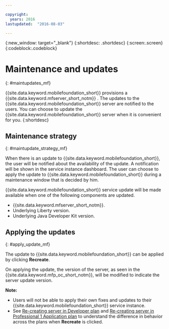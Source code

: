 ```yaml
---

copyright:
  years: 2016
lastupdated:  "2016-08-03"

---
```


{:new_window: target="_blank"}
{:shortdesc: .shortdesc}
{:screen:.screen}
{:codeblock:.codeblock}

# Maintenance and updates
{: #maintupdates_mf}

{{site.data.keyword.mobilefoundation_short}} provisions a {{site.data.keyword.mfserver_short_notm}} <!--on {{site.data.keyword.containerlong}} as a container group-->. The updates to the {{site.data.keyword.mobilefoundation_short}} server are notified to the users. You can choose to update the {{site.data.keyword.mobilefoundation_short}} server when it is convenient for you.
{:shortdesc}

## Maintenance strategy
{: #maintupdate_strategy_mf}

When there is an update to  {{site.data.keyword.mobilefoundation_short}}, the user will be notified about the availability of the update.  A notification will be shown in the service instance dashboard. The user can choose to apply the update to {{site.data.keyword.mobilefoundation_short}} during a maintenance window that is decided by him.

{{site.data.keyword.mobilefoundation_short}} service update will be made available when one of the following components are updated.

* {{site.data.keyword.mfserver_short_notm}}.
* Underlying Liberty version.
* Underlying Java Developer Kit version.


## Applying the updates
{: #apply_update_mf}

The update to {{site.data.keyword.mobilefoundation_short}} can be applied by clicking **Recreate**.

On applying the update, the version of the server, as seen in the {{site.data.keyword.mfp_oc_short_notm}}, will be modified to indicate the server update version.

**Note:**
* Users will not be able to apply their own fixes and updates to their  {{site.data.keyword.mobilefoundation_short}} service instance.
* See [Re-creating server in Developer plan](c_using_mfs_p1.html#recreate_mobilefoundation_p1) and [Re-creating server in Professional 1 Application plan](c_using_mfs_p2.html#recreate_mobilefoundation_p2) to understand the difference in behavior across the plans  when **Recreate** is clicked.
